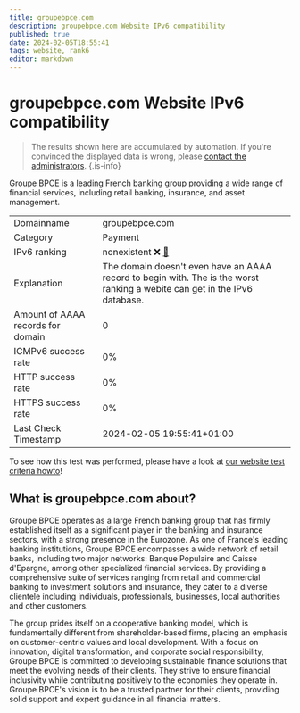 ```yaml
---
title: groupebpce.com
description: groupebpce.com Website IPv6 compatibility
published: true
date: 2024-02-05T18:55:41
tags: website, rank6
editor: markdown
---
```


# groupebpce.com Website IPv6 compatibility

> The results shown here are accumulated by automation. If you're convinced the displayed data is wrong, please [contact the administrators](/howto/chat). 
{.is-info}

Groupe BPCE is a leading French banking group providing a wide range of financial services, including retail banking, insurance, and asset management.


|   |   |
| - | - |
| Domainname | groupebpce.com
| Category | Payment |
| IPv6 ranking | nonexistent :x: [🔗](/howto/ranking) |
| Explanation | The domain doesn't even have an AAAA record to begin with. The is the worst ranking a webite can get in the IPv6 database. |
| Amount of AAAA records for domain | 0 |
| ICMPv6 success rate | 0%|
| HTTP success rate | 0% |
| HTTPS success rate | 0% |
| Last Check Timestamp | 2024-02-05 19:55:41+01:00 |

To see how this test was performed, please have a look at [our website test criteria howto](/howto/testcriteria/website)!


## What is groupebpce.com about?
Groupe BPCE operates as a large French banking group that has firmly established itself as a significant player in the banking and insurance sectors, with a strong presence in the Eurozone. As one of France's leading banking institutions, Groupe BPCE encompasses a wide network of retail banks, including two major networks: Banque Populaire and Caisse d'Epargne, among other specialized financial services. By providing a comprehensive suite of services ranging from retail and commercial banking to investment solutions and insurance, they cater to a diverse clientele including individuals, professionals, businesses, local authorities and other customers.

The group prides itself on a cooperative banking model, which is fundamentally different from shareholder-based firms, placing an emphasis on customer-centric values and local development. With a focus on innovation, digital transformation, and corporate social responsibility, Groupe BPCE is committed to developing sustainable finance solutions that meet the evolving needs of their clients. They strive to ensure financial inclusivity while contributing positively to the economies they operate in. Groupe BPCE's vision is to be a trusted partner for their clients, providing solid support and expert guidance in all financial matters.



